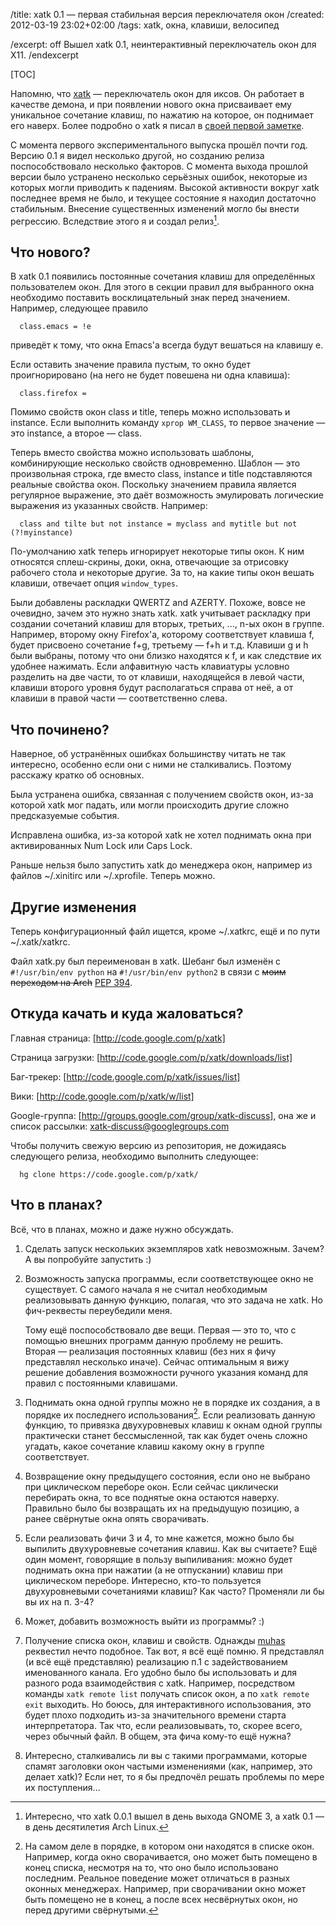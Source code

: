 /title: xatk 0.1 — первая стабильная версия переключателя окон
/created: 2012-03-19 23:02+02:00
/tags: xatk, окна, клавиши, велосипед

/excerpt: off
Вышел xatk 0.1, неинтерактивный переключатель окон для X11.
/endexcerpt

[TOC]

Напомню, что [xatk] — переключатель окон для иксов. Он работает в качестве
демона, и при появлении нового окна присваивает ему уникальное сочетание клавиш,
по нажатию на которое, он поднимает его наверх. Более подробно о xatk я писал в
[своей первой заметке].

С момента первого экспериментального выпуска прошёл почти год. Версию 0.1 я
видел несколько другой, но созданию релиза поспособствовало несколько факторов.
С момента выхода прошлой версии было устранено несколько серьёзных ошибок,
некоторые из которых могли приводить к падениям. Высокой активности вокруг xatk
последнее время не было, и текущее состояние я находил достаточно стабильным.
Внесение существенных изменений могло бы внести регрессию. Вследствие этого я и
создал релиз[^1].

[^1]: Интересно, что xatk 0.0.1 вышел в день выхода GNOME 3, а xatk 0.1 — в день
    десятилетия Arch Linux.

[xatk]: http://code.google.com/p/xatk/
[своей первой заметке]: xatk-1


## Что нового?

В xatk 0.1 появились постоянные сочетания клавиш для определённых пользователем
окон. Для этого в секции правил для выбранного окна необходимо поставить
восклицательный знак перед значением. Например, следующее правило

      class.emacs = !e

приведёт к тому, что окна Emacs'а всегда будут вешаться на клавишу e.

Если оставить значение правила пустым, то окно будет проигнорировано (на него не
будет повешена ни одна клавиша):

      class.firefox =

Помимо свойств окон class и title, теперь можно использовать и instance.
Если выполнить команду `xprop WM_CLASS`, то первое значение — это instance, а
второе — class.

Теперь вместо свойства можно использовать шаблоны, комбинирующие несколько
свойств одновременно. Шаблон — это произвольная строка, где вместо class,
instance и title подставляются реальные свойства окон. Поскольку значением
правила является регулярное выражение, это даёт возможность эмулировать
логические выражения из указанных свойств. Например:

      class and tilte but not instance = myclass and mytitle but not (?!myinstance)

По-умолчанию xatk теперь игнорирует некоторые типы окон. К ним относятся
сплеш-скрины, доки, окна, отвечающие за отрисовку рабочего стола и некоторые
другие. За то, на какие типы окон вешать клавиши, отвечает опция `window_types`.

Были добавлены раскладки QWERTZ and AZERTY. Похоже, вовсе не очевидно, зачем
это нужно знать xatk. xatk учитывает раскладку при создании сочетаний клавиш
для вторых, третьих, ..., n-ых окон в группе. Например, второму окну
Firefox'а, которому соответствует клавиша f, будет присвоено сочетание f+g,
третьему — f+h и т.д. Клавиши g и h были выбраны, потому что они близко
находятся к f, и как следствие их удобнее нажимать. Если алфавитную часть
клавиатуры условно разделить на две части, то от клавиши, находящейся в левой
части, клавиши второго уровня будут располагаться справа от неё, а от клавиши
в правой части — соответственно слева.


## Что починено?

Наверное, об устранённых ошибках большинству читать не так интересно, особенно
если они с ними не сталкивались. Поэтому расскажу кратко об основных.

Была устранена ошибка, связанная с получением свойств окон, из-за которой xatk
мог падать, или могли происходить другие сложно предсказуемые события.

Исправлена ошибка, из-за которой xatk не хотел поднимать окна при
активированных Num Lock или Caps Lock.

Раньше нельзя было запустить xatk до менеджера окон, например из файлов
  ~/.xinitirc или ~/.xprofile. Теперь можно.


## Другие изменения

Теперь конфигурационный файл ищется, кроме ~/.xatkrc, ещё и по пути
~/.xatk/xatkrc. 

Файл xatk.py был переименован в xatk. Шебанг был изменён с `#!/usr/bin/env
python` на `#!/usr/bin/env python2` в связи с <s>моим переходом на Arch</s>
[PEP 394].

[PEP 394]: http://www.python.org/dev/peps/pep-0394/


## Откуда качать и куда жаловаться?

Главная страница: [http://code.google.com/p/xatk]

Страница загрузки: [http://code.google.com/p/xatk/downloads/list]

Баг-трекер: [http://code.google.com/p/xatk/issues/list]

Вики: [http://code.google.com/p/xatk/w/list]

Google-группа: [http://groups.google.com/group/xatk-discuss], она же и список
рассылки: xatk-discuss@googlegroups.com

Чтобы получить свежую версию из репозитория, не дожидаясь следующего релиза,
необходимо выполнить следующее:

      hg clone https://code.google.com/p/xatk/


## Что в планах?

Всё, что в планах, можно и даже нужно обсуждать.

1. Сделать запуск нескольких экземпляров xatk невозможным. Зачем? А вы
   попробуйте запустить :)

1. Возможность запуска программы, если соответствующее окно не существует. С
   самого начала я не считал необходимым реализовывать данную функцию, полагая,
   что это задача не xatk. Но фич-реквесты переубедили меня.

   Тому ещё поспособствовало две вещи. Первая — это то, что с помощью внешних
   программ данную проблему не решить. Вторая — реализация постоянных клавиш
   (без них я фичу представлял несколько иначе). Сейчас оптимальным я вижу
   решение добавления возможности ручного указания команд для правил с
   постоянными клавишами.

1. Поднимать окна одной группы можно не в порядке их создания, а в порядке их
   последнего использования[^2]. Если реализовать данную функцию, то привязка
   двухуровневых клавиш к окнам одной группы практически станет бессмысленной,
   так как будет очень сложно угадать, какое сочетание клавиш какому окну в
   группе соответствует.

1. Возвращение окну предыдущего состояния, если оно не выбрано при циклическом
   переборе окон. Если сейчас циклически перебирать окна, то все поднятые окна
   остаются наверху. Правильно было бы возвращать их на предыдущую позицию, а
   ранее свёрнутые окна опять сворачивать.

1. Если реализовать фичи 3 и 4, то мне кажется, можно было бы выпилить
   двухуровневые сочетания клавиш. Как вы считаете? Ещё один момент, говорящие в
   пользу выпиливания: можно будет поднимать окна при нажатии (а не отпускании)
   клавиш при циклическом переборе. Интересно, кто-то пользуется двухуровневыми
   сочетаниями клавиш? Как часто? Променяли ли бы вы их на п. 3-4?

1. Может, добавить возможность выйти из программы? :)

1. Получение списка окон, клавиш и свойств. Однажды [muhas] реквестил нечто
   подобное. Так вот, я всё ещё помню. Я представлял (и всё ещё представляю)
   реализацию п.1 с задействованием именованного канала. Его удобно было бы
   использовать и для разного рода взаимодействия с xatk. Например, посредством
   команды `xatk remote list` получать список окон, а по `xatk remote exit`
   выходить. Но боюсь, для интерактивного использования, это будет плохо
   подходить из-за значительного времени старта интерпретатора. Так что, если
   реализовывать, то, скорее всего, через обычный файл. В общем, эта фича
   кому-то ещё нужна?

1. Интересно, сталкивались ли вы с такими программами, которые спамят заголовки
    окон частыми изменениями (как, например, это делает xatk)? Если нет, то я бы
    предпочёл решать проблемы по мере их поступления...

[^2]: На самом деле в порядке, в котором они находятся в списке окон. Например,
      когда окно сворачивается, оно может быть помещено в конец списка, несмотря
      на то, что оно было использовано последним. Реальное поведение может
      отличаться в разных оконных менеджерах. Например, при сворачивании окно
      может быть помещено не в конец, а после всех несвёрнутых окон, но перед
      другими свёрнутыми.

[muhas]: http://muhas.ru

